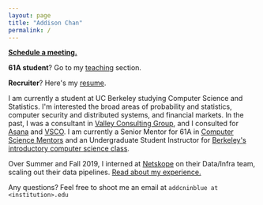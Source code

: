```yaml
---
layout: page
title: "Addison Chan"
permalink: /
---
```


[**Schedule a meeting.**](go.addcnin.blue/meeting)

**61A student**? Go to my [teaching](/teaching/) section.

**Recruiter**? Here's my [resume](https://go.addcnin.blue/resume).

I am currently a student at UC Berkeley studying Computer Science and Statistics. I'm interested the broad areas of probability and statistics, computer security and distributed systems, and financial markets. In the past, I was a consultant in [Valley Consulting Group](https://vcg.berkeley.edu/), and I consulted for [Asana]() and [VSCO](). I am currently a Senior Mentor for 61A in [Computer Science Mentors](https://csmentors.berkeley.edu/) and an Undergraduate Student Instructor for [Berkeley's introductory computer science class](https://cs61a.org/).

Over Summer and Fall 2019, I interned at [Netskope](http://netskope.com/) on their Data/Infra team, scaling out their data pipelines. [Read about my experience.](2019/12/23/netskope/)

Any questions? Feel free to shoot me an email at `addcninblue at <institution>.edu`

